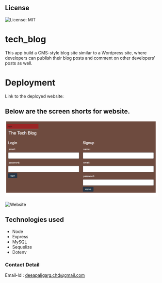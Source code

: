 ## License
![License: MIT](https://img.shields.io/badge/License-MIT-yellow.svg)

# tech_blog
This app build a CMS-style blog site similar to a Wordpress site, where developers can publish their blog posts and comment on other developers’ posts as well. 


# Deployment

Link to the deployed website:



## Below are the screen shorts for website. 
![Website](./images/login_signup_pg.png)



![Website](./public/assets/note_main.png)



## Technologies used
* Node
* Express
* MySQL
* Sequelize
* Dotenv

### Contact Detail 
Email-Id : deeapaligarg.chd@gmail.com

